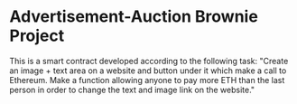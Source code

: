 # Advertisement-Auction Brownie Project

This is a smart contract developed according to the following task:
"Create an image + text area on a website and button under it which make a call to Ethereum. Make a function allowing anyone to pay more ETH than the last person in order to change the text and image link on the website."